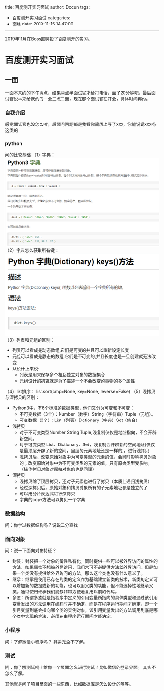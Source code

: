 title: 百度测开实习面试
author: Dccun
tags:
  - 百度测开实习面试
categories:
  - 面经
date: 2019-11-15 14:47:00
---
2019年11月在Boss直聘投了百度测开的实习。

<!--more-->

# 百度测开实习面试
## 一面
一面本来约的下午两点，结果两点半面试官才给打电话，面了20分钟吧，最后面试官说本来给我约的一会三点二面，现在那个面试官在开会，具体时间再约。
### 自我介绍
感觉面试官也没怎么听，后面问问题都是我看你简历上写了xxx，你能说说xxx吗这类的
### python
问的比较基础
（1）字典：
![upload successful](/images/pasted-66.png)
（2）字典怎么获取所有键：
![upload successful](/images/pasted-67.png)
（3）列表和元组的区别：
- 列表可以看成是动态数组,它们是可变的并且可以重新设定长度
- 元组可以看成是静态的数组,它们是不可变的,并且长度也是一旦创建就无法改变
- 从设计上来说:
	- 列表是用来保存多个相互独立对象的数据集合
	- 元组设计的初衷就是为了描述一个不会改变的事物的多个属性

（4）list排序：
list.sort(cmp=None, key=None, reverse=False)
（5）浅拷贝与深拷贝的区别：
- Python3中，有6个标准的数据类型，他们又分为可变和不可变：
	- 不可变数据（3个）：Number（数字）String（字符串）Tuple（元组）。
	- 可变数据（3个）：List（列表）Dictionary（字典）Set（集合）
- 浅拷贝
	- 对于不可变类型Number String Tuple,浅复制仅仅是地址指向，不会开辟新空间。
	- 对于可变类型 List、Dictionary、Set，浅复制会开辟新的空间地址(仅仅是最顶层开辟了新的空间，里层的元素地址还是一样的)，进行浅拷贝
	- 浅拷贝后，改变原始对象中为可变类型的元素的值，会同时影响拷贝对象的；改变原始对象中为不可变类型的元素的值，只有原始类型受影响。 （操作拷贝对象对原始对象的也是同理）
- 深拷贝
	- 浅拷贝除了顶层拷贝，还对子元素也进行了拷贝（本质上递归浅拷贝）
	- 经过深拷贝后，原始对象和拷贝对象所有的子元素地址都是独立的了
	- 可以用分片表达式进行深拷贝
	- 字典的copy方法可以拷贝一个字典
    
### 数据结构
问：你学过数据结构吗？说说二分查找

### 面向对象
问：说一下面向对象特征？
- 封装：封装把一个对象的属性私有化，同时提供一些可以被外界访问的属性的方法，如果属性不想被外界访问，我们大可不必提供方法给外界访问。但是如果一个类没有提供给外界访问的方法，那么这个类也没有什么意义了。
- 继承：继承是使用已存在的类的定义作为基础建立新类的技术，新类的定义可以增加新的数据或新的功能，也可以用父类的功能，但不能选择性地继承父类。通过使用继承我们能够非常方便地复用以前的代码。
- 多态：所谓多态就是指程序中定义的引用变量所指向的具体类型和通过该引用变量发出的方法调用在编程时并不确定，而是在程序运行期间才确定，即一个引用变量到底会指向哪个类的实例对象，该引用变量发出的方法调用到底是哪个类中实现的方法，必须在由程序运行期间才能决定。

### 小程序
问：了解微信小程序吗？
其实完全不了解。

### 测试
问：你了解测试吗？给你一个页面怎么进行测试？比如微信的登录界面。
其实不怎么了解。

其他就是问了项目里面的一些东西，比如数据库是怎么设计的等等。